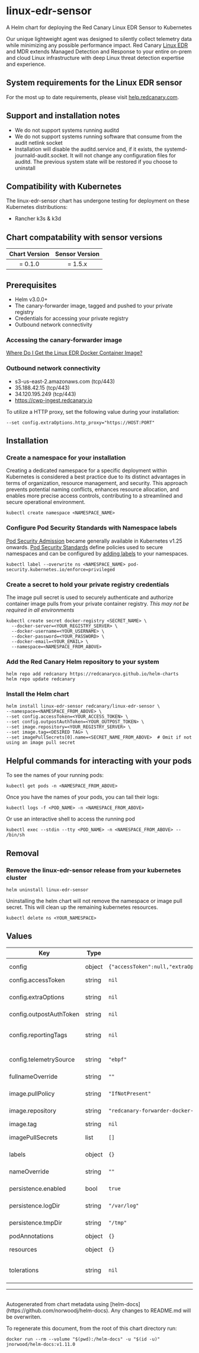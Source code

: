 # linux-edr-sensor

A Helm chart for deploying the Red Canary Linux EDR Sensor to Kubernetes

Our unique lightweight agent was designed to silently collect telemetry data while minimizing any possible performance impact. Red Canary [Linux EDR](https://redcanary.com/products/linux-edr/) and MDR extends Managed Detection and Response to your entire on-prem and cloud Linux infrastructure with deep Linux threat detection expertise and experience.

## System requirements for the Linux EDR sensor
For the most up to date requirements, please visit [help.redcanary.com](https://help.redcanary.com/hc/en-us/articles/360052515594-System-requirements-for-Linux-EDR).

## Support and installation notes
* We do not support systems running auditd
* We do not support systems running software that consume from the audit netlink socket
* Installation will disable the auditd.service and, if it exists, the systemd-journald-audit.socket. It will not change any configuration files for auditd. The previous system state will be restored if you choose to uninstall

## Compatibility with Kubernetes
The linux-edr-sensor chart has undergone testing for deployment on these Kubernetes distributions:
* Rancher k3s & k3d

## Chart compatability with sensor versions
|  Chart Version  |  Sensor Version  |
|:---------------:|:----------------:|
| = 0.1.0         | = 1.5.x          |

## Prerequisites
* Helm v3.0.0+
* The canary-forwarder image, tagged and pushed to your private registry
* Credentials for accessing your private registry
* Outbound network connectivity

### Accessing the canary-forwarder image
[Where Do I Get the Linux EDR Docker Container Image?](https://help.redcanary.com/hc/en-us/articles/1500007392202-Where-Do-I-Get-the-CWP-Docker-Container-Image-)

### Outbound network connectivity
* s3-us-east-2.amazonaws.com (tcp/443)
* 35.188.42.15 (tcp/443)
* 34.120.195.249 (tcp/443)
* https://cwp-ingest.redcanary.io

To utilize a HTTP proxy, set the following value during your installation:
```console
--set config.extraOptions.http_proxy="https://HOST:PORT"
```

## Installation

### Create a namespace for your installation
Creating a dedicated namespace for a specific deployment within Kubernetes is considered a best practice due to its distinct advantages in terms of organization, resource management, and security. This approach prevents potential naming conflicts, enhances resource allocation, and enables more precise access controls, contributing to a streamlined and secure operational environment.

```console
kubectl create namespace <NAMESPACE_NAME>
```

### Configure Pod Security Standards with Namespace labels
[Pod Security Admission](https://kubernetes.io/docs/concepts/security/pod-security-admission/) became generally available in Kubernetes v1.25 onwards. [Pod Security Standards](https://kubernetes.io/docs/concepts/security/pod-security-standards/) define policies used to secure namespaces and can be configured by [adding labels](https://kubernetes.io/docs/tasks/configure-pod-container/enforce-standards-namespace-labels/) to your namespaces.

```console
kubectl label --overwrite ns <NAMESPACE_NAME> pod-security.kubernetes.io/enforce=privileged
```

### Create a secret to hold your private registry credentials
The image pull secret is used to securely authenticate and authorize container image pulls from your private container registry. *This may not be required in all environments*

```console
kubectl create secret docker-registry <SECRET_NAME> \
  --docker-server=<YOUR_REGISTRY_SERVER> \
  --docker-username=<YOUR_USERNAME> \
  --docker-password=<YOUR_PASSWORD> \
  --docker-email=<YOUR_EMAIL> \
  --namespace=<NAMESPACE_FROM_ABOVE>
  ```

### Add the Red Canary Helm repository to your system
```console
helm repo add redcanary https://redcanaryco.github.io/helm-charts
helm repo update redcanary
```

### Install the Helm chart
```console
helm install linux-edr-sensor redcanary/linux-edr-sensor \
--namespace=<NAMESPACE_FROM_ABOVE> \
--set config.accessToken=<YOUR_ACCESS_TOKEN> \
--set config.outpostAuthToken=<YOUR_OUTPOST_TOKEN> \
--set image.repository=<YOUR_REGISTRY_SERVER> \
--set image.tag=<DESIRED TAG> \
--set imagePullSecrets[0].name=<SECRET_NAME_FROM_ABOVE>  # Omit if not using an image pull secret
```

## Helpful commands for interacting with your pods
To see the names of your running pods:
```console
kubectl get pods -n <NAMESPACE_FROM_ABOVE>
```

Once you have the names of your pods, you can tail their logs:
```console
kubectl logs -f <POD_NAME> -n <NAMESPACE_FROM_ABOVE>
```

Or use an interactive shell to access the running pod
```console
kubectl exec --stdin --tty <POD_NAME> -n <NAMESPACE_FROM_ABOVE> -- /bin/sh
```

## Removal

### Remove the linux-edr-sensor release from your kubernetes cluster

```console
helm uninstall linux-edr-sensor
```

Uninstalling the helm chart will not remove the namespace or image pull secret. This will clean up the remaining kubernetes resources.

```console
kubectl delete ns <YOUR_NAMESPACE>
```

## Values

| Key | Type | Default | Description |
|-----|------|---------|-------------|
| config | object | `{"accessToken":null,"extraOptions":null,"outpostAuthToken":null,"reportingTags":null,"telemetrySource":"ebpf"}` | Values used for the default configuration. These will not be used if overrideConfig is set to true. |
| config.accessToken | string | `nil` | Required. Parameter for configuring access token. |
| config.extraOptions | string | `nil` | Additional configuration options to be passed to the Red Canary Linux EDR Sensor. Please only use when troubleshooting with Red Canary. |
| config.outpostAuthToken | string | `nil` | Required. Parameter for configuring Outpost auth. |
| config.reportingTags | string | `nil` | Optional. This becomes the value of the "endpoint_reporting_tags" field included in the envelope fields of all telemetry/health files that are offloaded. |
| config.telemetrySource | string | `"ebpf"` | Optional. Only required for endpoints where we wish to use the eBPF telemetry collection method. |
| fullnameOverride | string | `""` | String to fully override linux-edr-sensor.fullname template |
| image.pullPolicy | string | `"IfNotPresent"` | The policy for fetching images from the repository at runtime. |
| image.repository | string | `"redcanary-forwarder-docker-prod-local.jfrog.io/canary_forwarder"` | The image repository to pull from<br> <REPLACE_WITH_YOUR_REGISTRY>/canary_forwarder |
| image.tag | string | `nil` | Required. Tag of the image to deploy. |
| imagePullSecrets | list | `[]` | Secret that stores credentials that are used for accessing the container registry |
| labels | object | `{}` | Additional labels to add to all the resources created by this chart. |
| nameOverride | string | `""` | String to partially override linux-edr-sensor.fullname template (will maintain the release name) |
| persistence.enabled | bool | `true` | Whether or not persistent storage should be used for the sensor's /tmp and /logs data. |
| persistence.logDir | string | `"/var/log"` | The path on the host to use for persistent log storage. Only used when type is set to 'hostpath'. |
| persistence.tmpDir | string | `"/tmp"` | The path on the host to use for persistent tmp storage. Only used when type is set to 'hostpath'. |
| podAnnotations | object | `{}` | Additional annotations for the deployed pod(s). |
| resources | object | `{}` | Sets the allocated CPU and memory specifications for the pod(s). |
| tolerations | string | `nil` | Tolerations allow the pod to be scheduled onto nodes with specific taints. Examples can be uncommented if needed for well-known control-plane taints. |

----------------------------------------------
<br>
Autogenerated from chart metadata using [helm-docs](https://github.com/norwoodj/helm-docs). Any changes to README.md will be overwriten.

To regenerate this document, from the root of this chart directory run:
```shell
docker run --rm --volume "$(pwd):/helm-docs" -u "$(id -u)" jnorwood/helm-docs:v1.11.0
```